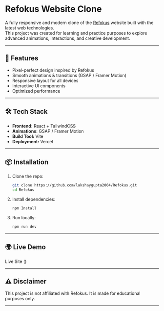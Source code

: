 
# Refokus Website Clone

A fully responsive and modern clone of the [Refokus](https://www.refokus.com/) website built with the latest web technologies.  
This project was created for learning and practice purposes to explore advanced animations, interactions, and creative development.

---

## 🚀 Features
- Pixel-perfect design inspired by Refokus
- Smooth animations & transitions (GSAP / Framer Motion)
- Responsive layout for all devices
- Interactive UI components
- Optimized performance

---

## 🛠️ Tech Stack
- **Frontend:** React + TailwindCSS
- **Animations:** GSAP / Framer Motion
- **Build Tool:** Vite
- **Deployment:** Vercel

---

## 📦 Installation

1. Clone the repo:
   ```bash
   git clone https://github.com/lakshaygupta2004/Refokus.git
   cd Refokus
   ```

2. Install dependencies:
   ```bash
   npm Install
   ```

3. Run locally:
   ```bash
   npm run dev
   ```

---

## 🌍 Live Demo

Live Site ()

---

## ⚠️ Disclaimer

This project is not affiliated with Refokus.
It is made for educational purposes only.

---
